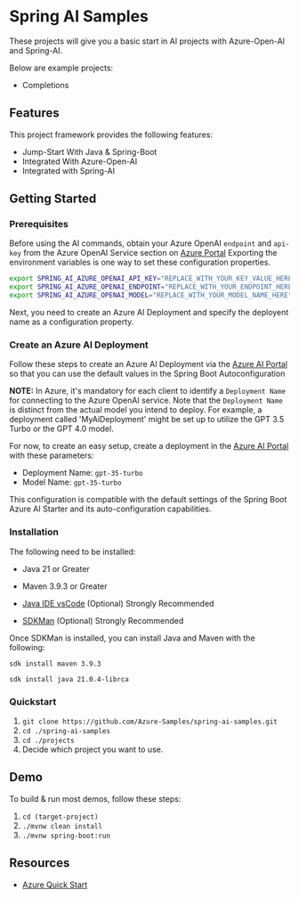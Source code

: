 # Spring AI Samples

These projects will give you a basic start in AI projects with Azure-Open-AI and Spring-AI.  

Below are example projects:
- Completions


## Features

This project framework provides the following features:

* Jump-Start With Java & Spring-Boot
* Integrated With Azure-Open-AI
* Integrated with Spring-AI


## Getting Started

### Prerequisites


Before using the AI commands, obtain your Azure OpenAI `endpoint` and `api-key` from the Azure OpenAI Service section on [Azure Portal](https://portal.azure.com)
Exporting the environment variables is one way to set these configuration properties.

```bash
export SPRING_AI_AZURE_OPENAI_API_KEY="REPLACE_WITH_YOUR_KEY_VALUE_HERE"
export SPRING_AI_AZURE_OPENAI_ENDPOINT="REPLACE_WITH_YOUR_ENDPOINT_HERE"
export SPRING_AI_AZURE_OPENAI_MODEL="REPLACE_WITH_YOUR_MODEL_NAME_HERE"
```

Next, you need to create an Azure AI Deployment and specify the deployent name as a configuration property.

### Create an Azure AI Deployment

Follow these steps to create an Azure AI Deployment via the [Azure AI Portal](https://oai.azure.com/portal) so that you can use the default values in the Spring Boot Autoconfiguration

**NOTE:** In Azure, it's mandatory for each client to identify a `Deployment Name` for connecting to the Azure OpenAI service. Note that the `Deployment Name` is distinct from the actual model you intend to deploy. For example, a deployment called 'MyAiDeployment' might be set up to utilize the GPT 3.5 Turbo or the GPT 4.0 model.

For now, to create an easy setup, create a deployment in the [Azure AI Portal](https://oai.azure.com/portal) with these parameters:

- Deployment Name: `gpt-35-turbo`
- Model Name: `gpt-35-turbo`

This configuration is compatible with the default settings of the Spring Boot Azure AI Starter and its auto-configuration capabilities.

### Installation

The following need to be installed:

- Java 21 or Greater
- Maven 3.9.3 or Greater

- [Java IDE vsCode](https://code.visualstudio.com/download) (Optional)  Strongly Recommended
- [SDKMan](https://sdkman.io/install/) (Optional) Strongly Recommended
 
Once SDKMan is installed, you can install Java and Maven with the following:
```
sdk install maven 3.9.3
```
```
sdk install java 21.0.4-librca
```

### Quickstart

1. ``` git clone https://github.com/Azure-Samples/spring-ai-samples.git ```
2. ``` cd ./spring-ai-samples ```
3. ``` cd ./projects ```
4. Decide which project you want to use.



## Demo

To build & run most demos, follow these steps:


1. ``` cd (target-project)    ```
2. ``` ./mvnw clean install   ```
3. ``` ./mvnw spring-boot:run ```

## Resources

- [Azure Quick Start](https://learn.microsoft.com/en-us/azure/ai-services/openai/quickstart?tabs=command-line%2Cpython-new&pivots=programming-language-spring)

